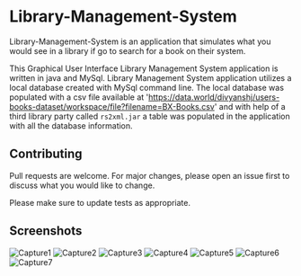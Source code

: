 # Library-Management-System

Library-Management-System is an application that simulates what you would see in a library if go to search for a book on their system.

This Graphical User Interface Library Management System application is written in java and MySql. Library Management System application 
utilizes a local database created with MySql command line. The local database was populated with a csv file available at 
'https://data.world/divyanshj/users-books-dataset/workspace/file?filename=BX-Books.csv' and with help of a third library party called 
`rs2xml.jar` a table was populated in the application with all the database information.


## Contributing
Pull requests are welcome. For major changes, please open an issue first to discuss what you would like to change.

Please make sure to update tests as appropriate.


## Screenshots
![Capture1](https://user-images.githubusercontent.com/36938805/111019777-89720100-837e-11eb-8c70-7bac4bd6d98f.PNG)
![Capture2](https://user-images.githubusercontent.com/36938805/111019776-89720100-837e-11eb-9f72-192ca950e181.PNG)
![Capture3](https://user-images.githubusercontent.com/36938805/111019775-89720100-837e-11eb-948f-64c1807786b3.PNG)
![Capture4](https://user-images.githubusercontent.com/36938805/111019774-89720100-837e-11eb-84db-24de98af1c94.PNG)
![Capture5](https://user-images.githubusercontent.com/36938805/111019773-88d96a80-837e-11eb-919a-2001eba02b19.PNG)
![Capture6](https://user-images.githubusercontent.com/36938805/111019772-88d96a80-837e-11eb-8657-67cbdb0b7389.PNG)
![Capture7](https://user-images.githubusercontent.com/36938805/111019771-8840d400-837e-11eb-8c9b-6f4aa087017a.PNG)


